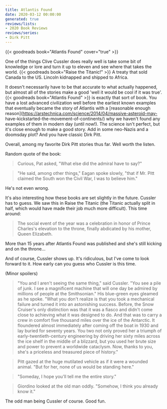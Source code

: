 ```yaml
---
title: Atlantis Found
date: 2020-03-12 00:00:00
generated: true
reviews/lists:
- 2020 Book Reviews
reviews/series:
- Dirk Pitt
---
```

{{< goodreads book="Atlantis Found" cover="true" >}}

One of the things Clive Cussler does really well is take some bit of knowledge or lore and turn it up to eleven and see where that takes the world. {{< goodreads book="Raise the Titanic!" >}} A treaty that sold Canada to the US. Lincoln kidnapped and shipped to Africa.  

It doesn't necessarily have to be that accurate to what actually happened, but almost all of the stories make a good 'well it would be cool if it was true'. {{< goodreads book="Atlantis Found" >}} is exactly that sort of book. You have a lost advanced civilization well before the earliest known examples that eventually became the story of Atlantis with a [reasonable enough reason](https://arstechnica.com/science/2014/04/massive-asteroid-may- have-kickstarted-the-movement-of-continents/) why we haven't found any examples of them in modern day (until now!). The science isn't perfect, but it's close enough to make a good story. Add in some neo-Nazis and a doomsday plot? And you have classic Dirk Pitt.  

<!--more-->

Overall, among my favorite Dirk Pitt stories thus far. Well worth the listen.  

Random quote of the book:  

> Curious, Pat asked, "What else did the admiral have to say?"  

> "He said, among other things," Eagan spoke slowly, "that if Mr. Pitt claimed the South won the Civil War, I was to believe him."  

He's not even wrong.  

It's also interesting how these books are set slightly in the future. Cussler has to guess. We saw this in Raise the Titanic (the Titanic actually split in half, which would have made their job much more difficult). This time around:  

> The social event of the year was a celebration in honor of Prince Charles's elevation to the throne, finally abdicated by his mother, Queen Elizabeth.

More than 15 years after Atlantis Found was published and she's still kicking and on the throne...  

And of course, Cussler shows up. It's ridiculous, but I've come to look forward to it. How early can you guess who Cussler is this time.  

(Minor spoilers)  

> "You and I aren't seeing the same thing," said Cussler. "You see a pile of junk. I see a magnificent machine that will one day be admired by millions of people at the Smithsonian." His blue-green eyes gleamed as he spoke. "What you don't realize is that you took a mechanical failure and turned it into an astonishing success. Before, the Snow Cruiser's only distinction was that it was a fiasco and didn't come close to achieving what it was designed to do. And that was to carry a crew in comfort five thousand miles over the ice of the Antarctic. It floundered almost immediately after coming off the boat in 1930 and lay buried for seventy years. You two not only proved her a triumph of early-twentieth-century engineering by driving her sixty miles across the ice shelf in the middle of a blizzard, but you used her brute size and power to prevent a worldwide cataclysm. Now, thanks to you, she's a priceless and treasured piece of history."  

> Pitt gazed at the huge mutilated vehicle as if it were a wounded animal. "But for her, none of us would be standing here."  

> "Someday, I hope you'll tell me the entire story."  

> Giordino looked at the old man oddly. "Somehow, I think you already know it."  

The odd man being Cussler of course. Good fun.


